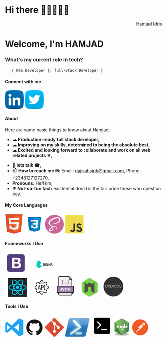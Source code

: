 <h1>Hi there 👨🏾‍🦱👋🏾</h1>
<div align="right" class="badge-base LI-profile-badge" data-locale="en_US" data-size="medium" data-theme="dark" data-type="VERTICAL" data-vanity="hamjad-idris" data-version="v1"><a class="badge-base__link LI-simple-link" href="https://www.linkedin.com/in/hamjad-idris/">Hamjad Idris</a></div>
            
<h1>Welcome, I'm HAMJAD</h1>

###   **What's my current role in tech?** </h2>
       { Web Developer || full-Stack Developer }  


#### Connect with me  
<a href="https://www.linkedin.com/in/hamjad-idris/"><img src="images/linkedin.png" width="60"/></a>
<a href="https://twitter.com/yorubatechbro"><img src="images/twitter.png" width="60"/></a>


#### About
Here are some basic things to know about Hamjad;

- <strong>☁︎ Production-ready full stack developer,</strong>
- <strong>☁︎ Improving on my skills, determined to being the absolute best,</strong>
- <strong>☁︎ Excited and looking forward to collaborate and work on all web related projects ⚛︎,</strong>
 <!--- 🤔 I’m looking for help with--> 
- 💬 <strong>lets talk ☎︎,</strong>
- 📫 <strong>How to reach me ✉︎:</strong> Email: dajmahsirdi@gmail.com, Phone: +2348127127270,
- <strong>Pronouns:</strong> He/Him,
- <strong>☂︎ Not-so-fun fact:</strong> existential dread is the fair price those who question pay.

#### My Core Languages
<code><img src="images/html.jpg" width="60" title="HTML"/></code>
<code><img src="images/css.jpg" width="60" title="CSS"/></code>
<code><img src="images/sass.jpg" width="60" title="SASS"/></code>
<code><img src="images/javascript.png" width="60" title="JavaScript"/></code>

#### Frameworks I Use
<code><img src="images/B.png" width="70" title="Bootstrap" /></code>
<code><img src="images/Bulma.png" width="110" title="Bulma" /></code>  
<code><img src="images/react.png" width="80" title="React" /></code>
<code><img src="images/api.jpg" width="70" title="API" /></code>
<code><img src="images/json.png" width="70" title="JSON" /></code>
<code><img src="images/nodemon.png" width="80" title="Nodemon" /></code>
<code><img src="images/express.png" width="65" title="Express" /></code>

#### Tools I Use
<code><img src="images/visualstudio.svg" width="60" title="Visual Studio Code" /></code>
<code><img src="images/github.jpg" width="60" title="GitHub" /></code>
<code><img src="images/git.jpg" width="60" title="Git" /></code>
<code><img src="images/power.png" width="80" title="Powershell" /></code>
<code><img src="images/command.png" width="70" title="Commandprompt" /></code>
<code><img src="images/R.png" width="50" title="NodeJS" /></code>
<code><img src="images/postman.png" width="60" title="Postman API" /></code>




